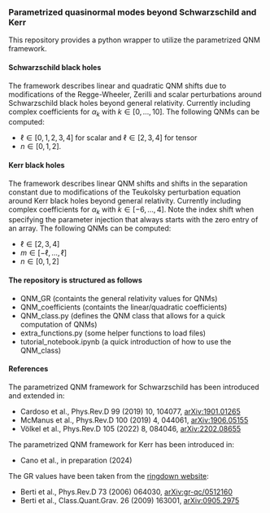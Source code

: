 ### Parametrized quasinormal modes beyond Schwarzschild and Kerr

This repository provides a python wrapper to utilize the parametrized QNM framework. 



#### Schwarzschild black holes

The framework describes linear and quadratic QNM shifts due to modifications of the Regge-Wheeler, Zerilli and scalar perturbations around Schwarzschild black holes beyond general relativity. Currently including complex coefficients for $\alpha_k$ with $k \in [0,\dots, 10]$. 
The following QNMs can be computed:

 - $\ell \in [0,1,2,3,4]$ for scalar and $\ell \in [2,3,4]$ for tensor
 - $n \in [0,1,2]$.



#### Kerr black holes

The framework describes linear QNM shifts and shifts in the separation constant due to modifications of the Teukolsky perturbation equation around Kerr black holes beyond general relativity. Currently including complex coefficients for $\alpha_k$ with $k \in [-6,\dots, 4]$. Note the index shift when specifying the parameter injection that always starts with the zero entry of an array. The following QNMs can be computed:

 - $\ell \in [2,3,4]$
 - $m \in [-\ell, \dots, \ell]$
 - $n \in [0,1,2]$


#### The repository is structured as follows

  - QNM_GR (containts the general relativity values for QNMs)
  - QNM_coefficients (containts the linear/quadratic coefficients)
  - QNM_class.py (defines the QNM class that allows for a quick computation of QNMs)
  - extra_functions.py (some helper functions to load files)
  - tutorial_notebook.ipynb (a quick introduction of how to use the QNM_class)


#### References

The parametrized QNM framework for Schwarzschild has been introduced and extended in:
  - Cardoso et al., Phys.Rev.D 99 (2019) 10, 104077, [arXiv:1901.01265](https://arxiv.org/abs/1901.01265)
  - McManus et al., Phys.Rev.D 100 (2019) 4, 044061, [arXiv:1906.05155](https://arxiv.org/abs/1906.05155)
  - Völkel et al., Phys.Rev.D 105 (2022) 8, 084046, [arXiv:2202.08655](https://arxiv.org/abs/2202.08655)

The parametrized QNM framework for Kerr has been introduced in:
  - Cano et al., in preparation (2024)

The GR values have been taken from the [ringdown website](https://pages.jh.edu/eberti2/ringdown/):
  - Berti et al., Phys.Rev.D 73 (2006) 064030, [arXiv:gr-qc/0512160](https://arxiv.org/abs/gr-qc/0512160)
  - Berti et al., Class.Quant.Grav. 26 (2009) 163001, [arXiv:0905.2975](https://arxiv.org/abs/0905.2975)
